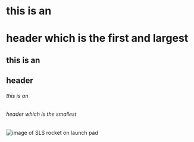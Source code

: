 # this is an <h1> header which is the first and largest 
## this is an <h2> header
###### this is an <h6> header which is the smallest 
![image of SLS rocket on launch pad](https://external-content.duckduckgo.com/iu/?u=https%3A%2F%2Ftse1.mm.bing.net%2Fth%3Fid%3DOIP.-0dHStfC4dS4nGLQMz8AZQHaFV%26pid%3DApi&f=1)
